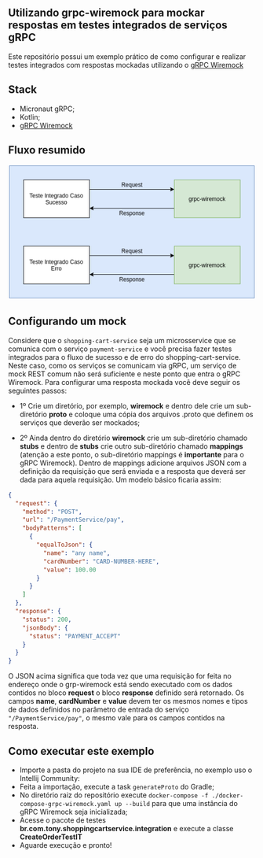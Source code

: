 ## Utilizando grpc-wiremock para mockar respostas em testes integrados de serviços gRPC

Este repositório possui um exemplo prático de como configurar e realizar testes integrados com respostas mockadas utilizando o [gRPC Wiremock](https://github.com/Adven27/grpc-wiremock)

## Stack
- Micronaut gRPC;
- Kotlin;
- [gRPC Wiremock](https://github.com/Adven27/grpc-wiremock)

## Fluxo resumido

<img src="./img/grpc-wiremock.png" alt="Schema"/>

## Configurando um mock

Considere que o `shopping-cart-service` seja um microsservice que se comunica com o serviço `payment-service` e você precisa fazer testes integrados para o fluxo de sucesso
e de erro do shopping-cart-service. Neste caso, como os serviços se comunicam via gRPC, um serviço de mock REST comum não será suficiente e neste ponto que entra
o gRPC Wiremock.
Para configurar uma resposta mockada você deve seguir os seguintes passos:
- 1º Crie um diretório, por exemplo, **wiremock** e dentro dele crie um sub-diretório **proto** e coloque uma cópia dos arquivos .proto que definem
os serviços que deverão ser mockados;

- 2º Ainda dentro do diretório **wiremock** crie um sub-diretório chamado **stubs** e dentro de **stubs** crie outro sub-diretório chamado **mappings** (atenção a este ponto,
o sub-diretório mappings é **importante** para o gRPC Wiremock). Dentro de mappings adicione arquivos JSON com a definição da requisição que será enviada e a resposta que
deverá ser dada para aquela requisição. Um modelo básico ficaria assim:
```json
{
  "request": {
    "method": "POST",
    "url": "/PaymentService/pay",
    "bodyPatterns": [
      {
        "equalToJson": {
          "name": "any name",
          "cardNumber": "CARD-NUMBER-HERE",
          "value": 100.00
        }
      }
    ]
  },
  "response": {
    "status": 200,
    "jsonBody": {
      "status": "PAYMENT_ACCEPT"
    }
  }
}

```
O JSON acima significa que toda vez que uma requisição for feita no endereço onde o grp-wiremock está sendo executado com os dados contidos no bloco **request**
o bloco **response** definido será retornado. Os campos **name**, **cardNumber** e **value** devem ter os mesmos nomes e tipos de dados definidos no parâmetro 
de entrada do serviço `"/PaymentService/pay"`, o mesmo vale para os campos contidos na resposta.

## Como executar este exemplo

- Importe a pasta do projeto na sua IDE de preferência, no exemplo uso o Intellij Community:
- Feita a importação, execute a task `generateProto` do Gradle;
- No diretório raiz do repositório execute `docker-compose -f ./docker-compose-grpc-wiremock.yaml up --build` para que uma instância do gRPC Wiremock seja
inicializada;
- Acesse o pacote de testes **br.com.tony.shoppingcartservice.integration** e execute a classe **CreateOrderTestIT**
- Aguarde execução e pronto!

